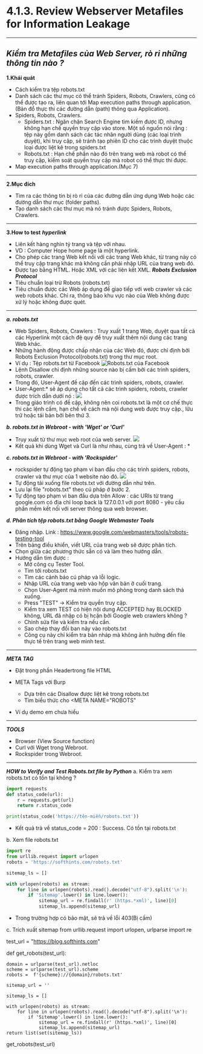 # **4.1.3. Review Webserver Metafiles for Information Leakage** 
---
## *Kiểm tra Metafiles của Web Server, rò rỉ những thông tin nào ?*

**1.Khái quát**
- Cách kiểm tra tệp robots.txt
- Danh sách các thư mục có thể tránh Spiders, Robots, Crawlers, cũng có thể được tạo ra, liên quan tới Map execution paths through application.(Bản đổ thực thi các đường dẫn (path) thông qua Application). 
- Spiders, Robots, Crawlers. 
    - Spiders.txt : Ngăn chặn Search Engine tìm kiếm được ID, nhưng không hạn chế quyền truy cập vào store.
    Một số nguồn nói rằng : tệp này gồm danh sách các tác nhân người dùng (các loại trình duyệt), khi truy cập, sẽ tránh tạo phiên ID cho các trình duyệt thuộc loại được liệt kê trong spiders.txt
    - Robots.txt : Hạn chế phần nào đó trên trang web mà robot có thể truy cập, kiểm soát quyền truy cập mà robot có thể thực thi được. 
- Map execution paths through application.(Mục 7)
---
**2.Mục đích**
- Tìm ra các thông tin bị rò rỉ của các đường dẫn ứng dụng Web hoặc các đường dẫn thư mục (folder paths). 
- Tạo danh sách các thư mục mà nó tránh được Spiders, Robots, Crawlers. 
---
**3.How to test**
 ***hyperlink***
- Liên kết hàng nghìn tỷ trang và tệp với nhau. 
- VD : Computer Hope home page là một hyperlink. 
- Cho phép các trang Web kết nối với các trang Web khác, từ trang này có thể truy cập trang khác mà không cần phải nhập URL của trang web đó. 
- Được tạo bằng HTML. Hoặc XML với các liên kết XML. 
***Robots Exclusion Protocol***
- Tiêu chuẩn loại trừ Robots (robots.txt)
- Tiêu chuẩn được các Web áp dụng để giao tiếp với web crawler và các web robots khác. Chỉ ra, thông báo khu vực nào của Web không được xử lý hoặc không được quét. 
---
***a. robots.txt***
- Web Spiders, Robots, Crawlers : Truy xuất 1 trang Web, duyệt qua tất cả các Hyperlink một cách đệ quy để truy xuất thêm nội dung các trang Web khác. 
- Những hành động được chấp nhận của các Web đó, được chỉ định bởi Robots Exclusion Protocol(robots.txt) trong thư mục root. 
- Ví dụ : Tệp robots.txt từ Facebook 
![Robots.txt của Facebook](https://i.imgur.com/0Tr3m7s.jpg)
- Lệnh Disallow chỉ định những source nào bị cấm bởi các trình spiders, robots, crawler. 
- Trong đó, User-Agent đề cập đến các trình spiders, robots, crawler. 
- User-Agent:* sẽ áp dụng cho tất cả các trình spiders, robots, crawler được trích dẫn dưới nó : 
![](https://i.imgur.com/xsSEwUW.jpg)
- Trong giáo trình có đề cập, không nên coi robots.txt là một cơ chế thực thi các lệnh cấm, hạn chế về cách mà nội dung web được truy cập., lữu trữ hoặc tái bản bởi bên thứ 3.

***b. robots.txt in Webroot - with 'Wget' or 'Curl'***
- Truy xuất từ thư mục web root của web server. 
![](https://i.imgur.com/E5O99mW.jpg)
- Kết quả khi dùng Wget và Curl là như nhau, cùng trả về User-Agent : *

***c. robots.txt in Webroot - with 'Rockspider'***
- rockspider tự động tạo phạm vi ban đầu cho các trình spiders, robots, crawler và thư mục của 1 website nào đó. 
![](https://i.imgur.com/GrybNuE.jpg)
- Tự động tải xuống file robots.txt với đường dẫn như trên. 
- Lưu lại file "robots.txt" theo cú pháp ở bước 2. 
- Tự động tạo phạm vi ban đầu dựa trên Allow : các URIs từ trang google.com có địa chỉ loop back là 127.0.0.1 với port 8080  - yêu cầu phần mềm kết nối với server thông qua web browser. 

***d. Phân tích tệp robots.txt bằng Google Webmaster Tools***
- Đăng nhập. Link : https://www.google.com/webmasters/tools/robots-testing-tool
- Trên bảng điều khiển, viết URL của trang web sẽ được phân tích. 
- Chọn giữa các phương thức sẵn có và làm theo hướng dẫn. 
- Hướng dẫn tìm được : 
    - Mở công cụ Tester Tool.
    - Tìm tới robots.txt
    - Tìm các cảnh báo cú pháp và lỗi logic. 
    - Nhập URL của trang web vào hộp văn bản ở cuối trang. 
    - Chọn User-Agent mà mình muốn mô phỏng trong danh sách thả xuống. 
    - Press "TEST" -> Kiểm tra quyền truy cập. 
    - Kiểm tra xem TEST có hiện nội dung ACCEPTED hay BLOCKED không, URL đã nhập có bị hcặn bởi Google web crawlers không ? 
    - Chỉnh sửa file và kiểm tra nếu cần.
    - Sao chép thay đổi ban nãy vào robots.txt
    - Công cụ này chỉ kiểm tra bản nháp mà không ảnh hưởng đến file thực tế trên trang web mình test. 

---
***META TAG***
- Đặt trong phần Headertrong file HTML
- META Tags với Burp 
    - Dựa trên các Disallow được liệt kê trong robots.txt 
    - Tìm biểu thức cho <META NAME="ROBOTS"


- Ví dụ demo em chưa hiểu 
---
***TOOLS***
- Browser (View Source function)
- Curl với Wget trong Webroot.
- Rockspider trong Webroot. 
---
***HOW to Verify and Test Robots.txt file by Python***
a. Kiểm tra xem robots.txt có tồn tại không ?
```python 
import requests
def status_code(url):
    r = requests.get(url)
    return r.status_code

print(status_code('https://tên-miền/robots.txt'))
```
- Kết quả trả về status_code = 200 : Success. Có tồn tại robots.txt

b. Xem file robots.txt
```python
import re
from urllib.request import urlopen
robots = 'https://softhints.com/robots.txt'

sitemap_ls = []

with urlopen(robots) as stream:
    for line in urlopen(robots).read().decode("utf-8").split('\n'):
        if 'Sitemap'.lower() in line.lower():
            sitemap_url = re.findall(r' (https.*xml)', line)[0]
            sitemap_ls.append(sitemap_url)
```
- Trong trường hợp có bảo mật, sẽ trả về lỗi 403(Bị cấm)

c. Trích xuất sitemap 
from urllib.request import urlopen, urlparse
import re

test_url = "https://blog.softhints.com"

def get_robots(test_url):

    domain = urlparse(test_url).netloc
    scheme = urlparse(test_url).scheme
    robots =  f'{scheme}://{domain}/robots.txt'

    sitemap_url = ''
    
    sitemap_ls = []

    with urlopen(robots) as stream:
        for line in urlopen(robots).read().decode("utf-8").split('\n'):
            if 'Sitemap'.lower() in line.lower():
                sitemap_url = re.findall(r' (https.*xml)', line)[0]
                sitemap_ls.append(sitemap_url)
    return list(set(sitemap_ls))

get_robots(test_url)


